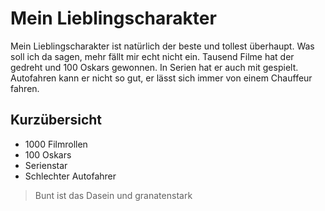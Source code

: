 # Mein Lieblingscharakter

Mein Lieblingscharakter ist natürlich der beste und tollest überhaupt. Was soll ich da sagen, mehr fällt mir echt nicht ein. Tausend Filme hat der gedreht und 100 Oskars gewonnen. In Serien hat er auch mit gespielt. Autofahren kann er nicht so gut, er lässt sich immer von einem Chauffeur fahren.

## Kurzübersicht

* 1000 Filmrollen
* 100 Oskars
* Serienstar
* Schlechter Autofahrer

> Bunt ist das Dasein 
> und granatenstark
